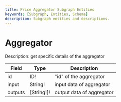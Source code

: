 ```yaml
---
title: Price Aggregator Subgraph Entities
keywords: [Subgraph, Entities, Schema]
description: Subgraph entities and descriptions.
---
```


# Aggregator

Description: get specific details of the aggregator

| Field   | Type       | Description               |
| ------- | ---------- | ------------------------- |
| id      | ID!        | "id" of the aggregator    |
| input   | String!    | input data of aggregator  |
| outputs | [String!]! | output data of aggregator |
